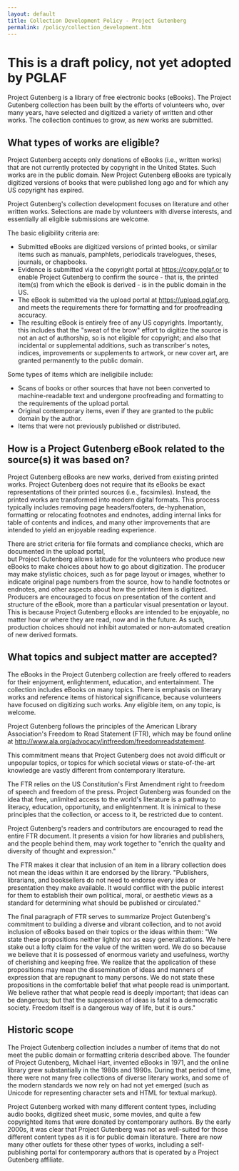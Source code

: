```yaml
---
layout: default
title: Collection Development Policy - Project Gutenberg
permalink: /policy/collection_development.htm
---
```


# This is a draft policy, not yet adopted by PGLAF

Project Gutenberg is a library of free electronic books (eBooks).
The Project Gutenberg collection has been built by the efforts of volunteers who, 
over many years, have selected and digitized a variety of written and other works. The
collection continues to grow, as new works are submitted.

## What types of works are eligible?

Project Gutenberg accepts only donations of eBooks (i.e., written works) that are not 
currently protected by copyright in the United States. Such works are in the public domain.
New Project Gutenberg eBooks are typically digitized versions of books that were published
long ago and for which any US copyright has expired.

Project Gutenberg's collection development focuses on literature and other written works. 
Selections are made by volunteers with diverse interests, and essentially all eligible
submissions are welcome.

The basic eligibility criteria are:
- Submitted eBooks are digitized versions of printed books, or similar items such as manuals,
pamphlets, periodicals travelogues, theses, journals, or chapbooks.
- Evidence is submitted via the copyright portal at https://copy.pglaf.or to enable Project Gutenberg
to confirm the source - that is, the printed item(s) from which the eBook is derived - is in the public
domain in the US.
- The eBook is submitted via the upload portal at https://upload.pglaf.org, and meets the 
requirements there for formatting and for proofreading accuracy.
- The resulting eBook is entirely free of any US copyrights. Importantly, this includes
that the "sweat of the brow" effort to digitize the source is not an act of authorship, so
is not eligible for copyright; and also that incidental or supplemental additions, such 
as transcriber's notes, indices, improvements or supplements to artwork, or new cover art,
are granted permanently to the public domain.

Some types of items which are ineligibile include:
- Scans of books or other sources that have not been converted to machine-readable text and
undergone proofreading and formatting to the requirements of the upload portal.
- Original contemporary items, even if they are granted to the public domain by the author.
- Items that were not previously published or distributed.

## How is a Project Gutenberg eBook related to the source(s) it was based on?

Project Gutenberg eBooks are new works, derived from existing printed works. Project Gutenberg does not 
require that its eBooks be exact representations of their printed sources (i.e., facsimiles). Instead,
the printed works are transformed into modern digital formats. This process typically includes
removing page headers/footers, de-hyphenation, formatting or relocating footnotes and endnotes, 
adding internal links for table of contents and indices, and many other improvements that are
intended to yield an enjoyable reading experience.

There are strict criteria for file formats and compliance checks, which are documented in the upload portal,  
but Project Gutenberg allows latitude for the volunteers who produce new eBooks to make choices about
how to go about digitization. The producer may make stylistic choices, such
as for page layout or images, whether to indicate original page numbers from the source, how to handle
footnotes or endnotes, and other aspects about how the printed item is digitized. Producers are 
encouraged to focus on presentation of the content and structure of the eBook, more than a particular
visual presentation or layout. This is because Project Gutenberg eBooks are intended to be enjoyable, no
matter how or where they are read, now and in the future. As such, production choices should not 
inhibit automated or non-automated creation of new derived formats.

## What topics and subject matter are accepted?

The eBooks in the Project Gutenberg collection are freely offered to readers for their enjoyment, enlightenment,
education, and entertainment. The collection includes eBooks on many topics. There is emphasis on
literary works and reference items of historical significance, because volunteers have focused
on digitizing such works. Any eligible item, on any topic, is welcome.

Project Gutenberg follows the principles of the American Library Association's
Freedom to Read Statement (FTR), which may be found online at http://www.ala.org/advocacy/intfreedom/freedomreadstatement.

This commitment means that Project Gutenberg does not avoid difficult or unpopular topics, or topics 
for which societal views or state-of-the-art knowledge are vastly different from contemporary literature.

The FTR relies on the US Constitution's First Amendment right to freedom of speech and freedom of the press. 
Project Gutenberg was founded on the idea that free, unlimited access to the world's literature is a
pathway to literacy, education, opportunity, and enlightenment. It is inimical to these principles that the collection,
or access to it, be restricted due to content.

Project Gutenberg's readers and contributors are encouraged to read the entire FTR document. It presents
a vision for how libraries and publishers, and the people behind them, may work together to "enrich
the quality and diversity of thought and expression." 

The FTR makes it clear that inclusion of an item in a library collection does not mean the ideas within
it are endorsed by the library. "Publishers, librarians, and booksellers do not need to endorse every idea or presentation they make available. It would conflict with the public interest for them to establish their own political, moral, or aesthetic views as a standard for determining what should be published or circulated."

The final paragraph of FTR serves to summarize Project Gutenberg's commitment to building a diverse and vibrant
collection, and to not avoid inclusion of eBooks based on their topics or the ideas within them:
"We state these propositions neither lightly nor as easy generalizations. We here stake out a lofty claim for the value of the written word. We do so because we believe that it is possessed of enormous variety and usefulness, worthy of cherishing and keeping free. We realize that the application of these propositions may mean the dissemination of ideas and manners of expression that are repugnant to many persons. We do not state these propositions in the comfortable belief that what people read is unimportant. We believe rather that what people read is deeply important; that ideas can be dangerous; but that the suppression of ideas is fatal to a democratic society. Freedom itself is a dangerous way of life, but it is ours."


## Historic scope

The Project Gutenberg collection includes a number of items that do not meet the public domain or formatting criteria described above.
The founder of Project Gutenberg, Michael Hart, invented eBooks in 1971, and the online library grew substantially
in the 1980s and 1990s. During that period of time, there were not many free collections of diverse literary works, and some of
the modern standards we now rely on had not yet emerged (such as Unicode for representing character sets and HTML
for textual markup).

Project Gutenberg worked with many different content types, including audio books, digitized sheet music, some
movies, and quite a few copyrighted items that were donated by contemporary authors. By the early 2000s, it was
clear that Project Gutenberg was not as well-suited for those different content types as it is for public
domain literature. There are now many other outlets for these other types of works, including a self-publishing portal 
for contemporary authors that is operated by a Project Gutenberg affiliate.
